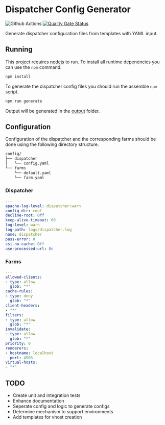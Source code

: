 # Dispatcher Config Generator

![Github Actions](https://github.com/bdhoine/dispatcher-config-generator/workflows/build/badge.svg)
[![Quality Gate Status](https://sonarcloud.io/api/project_badges/measure?project=bdhoine_dispatcher-config-generator&metric=alert_status)](https://sonarcloud.io/dashboard?id=bdhoine_dispatcher-config-generator)

Generate dispatcher configuration files from templates with YAML input.

## Running

This project requires [nodejs](https://nodejs.org/) to run.
To install all runtime depenencies you can use the `npm` command.

```sh
npm install
```

To generate the dispatcher config files you should run the assemble `npm` script.

```sh
npm run generate
```

Output will be generated in the [output](output) folder.

## Configuration

Configuration of the dispatcher and the corresponding farms should be done using
the following directory structure.

```txt
config/
├── dispatcher
│   └── config.yaml
└── farms
    └── default.yaml
    └── farm.yaml
```

### Dispatcher

```yaml
---
apache-log-level: dispatcher:warn
config-dir: conf
decline-root: Off
keep-alive-timeout: 60
log-level: warn
log-path: logs/dispatcher.log
name: dispatcher
pass-error: 0
ssi-no-cache: Off
use-processed-url: On
```

### Farms

```yaml
---
allowed-clients:
- type: allow
  glob: "*"
cache-rules:
- type: deny
  glob: "*"
client-headers:
- "*"
filters:
- type: allow
  glob: "*"
invalidate:
- type: allow
  glob: "*"
priority: 0
renderers:
- hostname: localhost
  port: 4503
virtual-hosts:
- "*"
```

## TODO

- Create unit and integration tests
- Enhance documentation
- Seperate config and logic to generate configs
- Determine mechanism to support environments
- Add templates for vhost creation
